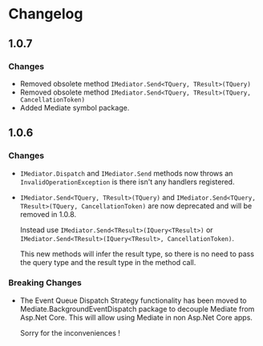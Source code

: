 # Changelog

## 1.0.7

### Changes

- Removed obsolete method `IMediator.Send<TQuery, TResult>(TQuery)`
- Removed obsolete method `IMediator.Send<TQuery, TResult>(TQuery, CancellationToken)`
- Added Mediate symbol package.

## 1.0.6

### Changes

-   `IMediator.Dispatch` and `IMediator.Send` methods now throws an
    `InvalidOperationException` is there isn't any handlers registered.

-   `IMediator.Send<TQuery, TResult>(TQuery)` and
    `IMediator.Send<TQuery, TResult>(TQuery, CancellationToken)` are now
    deprecated and will be removed in 1.0.8.

    Instead use `IMediator.Send<TResult>(IQuery<TResult>)` or
    `IMediator.Send<TResult>(IQuery<TResult>, CancellationToken)`.

    This new methods will infer the result type, so there is no need to
    pass the query type and the result type in the method call.

### Breaking Changes

-   The Event Queue Dispatch Strategy functionality has been moved to
    Mediate.BackgroundEventDispatch package to decouple Mediate from
    Asp.Net Core. This will allow using Mediate in non Asp.Net Core
    apps.

    Sorry for the inconveniences !
